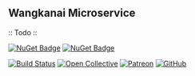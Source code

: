 ## Wangkanai Microservice

:: Todo ::

[![NuGet Badge](https://buildstats.info/nuget/wangkanai.solver)](https://www.nuget.org/packages/wangkanai.microservice)
[![NuGet Badge](https://buildstats.info/nuget/wangkanai.solver?includePreReleases=true)](https://www.nuget.org/packages/wangkanai.microservice)

[![Build Status](https://dev.azure.com/wangkanai/GitHub/_apis/build/status/wangkanai?branchName=main)](https://dev.azure.com/wangkanai/GitHub/_build/latest?definitionId=20&branchName=main)
[![Open Collective](https://img.shields.io/badge/open%20collective-support%20me-3385FF.svg)](https://opencollective.com/wangkanai)
[![Patreon](https://img.shields.io/badge/patreon-support%20me-d9643a.svg)](https://www.patreon.com/wangkanai)
[![GitHub](https://img.shields.io/github/license/wangkanai/wangkanai)](https://github.com/wangkanai/wangkanai/blob/main/LICENSE)

